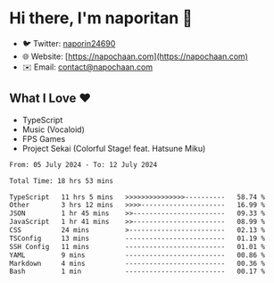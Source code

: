 # Hi there, I'm naporitan 👋

- 🐦 Twitter: [naporin24690](https://twitter.com/naporin24690)
- 🌐 Website: [https://napochaan.com](https://napochaan.com)
- ✉️ Email: [contact@napochaan.com](mailto:contact@napochaan.com)

## What I Love ❤️
- TypeScript
- Music (Vocaloid)
- FPS Games
- Project Sekai (Colorful Stage! feat. Hatsune Miku)

<!--START_SECTION:waka-->

```txt
From: 05 July 2024 - To: 12 July 2024

Total Time: 18 hrs 53 mins

TypeScript   11 hrs 5 mins   >>>>>>>>>>>>>>>----------   58.74 %
Other        3 hrs 12 mins   >>>>---------------------   16.99 %
JSON         1 hr 45 mins    >>-----------------------   09.33 %
JavaScript   1 hr 41 mins    >>-----------------------   08.99 %
CSS          24 mins         >------------------------   02.13 %
TSConfig     13 mins         -------------------------   01.19 %
SSH Config   11 mins         -------------------------   01.01 %
YAML         9 mins          -------------------------   00.86 %
Markdown     4 mins          -------------------------   00.36 %
Bash         1 min           -------------------------   00.17 %
```

<!--END_SECTION:waka-->

